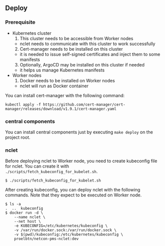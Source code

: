 ## 

## Deploy

### Prerequisite

* Kubernetes cluster
  1. This cluster needs to be accessible from Worker nodes
    * nclet needs to communicate with this cluster to work successfully
  2. Cert-manager needs to be installed on this cluster
    * it is needed to issue self-signed certificates and inject them to some manifests
  3. Optionally, ArgoCD may be installed on this cluster if needed
    * it helps us manage Kubernetes manifests
* Worker nodes
  1. Docker needs to be installed on Worker nodes
    * nclet will run as Docker container

You can install cert-manager with the following command:

```
kubectl apply -f https://github.com/cert-manager/cert-manager/releases/download/v1.9.1/cert-manager.yaml
```

### central components

You can install central components just by executing `make deploy` on the project root.

### nclet

Before deploying nclet to Worker node, you need to create kubeconfig file for nclet. You can create it with `./scripts/fetch_kubeconfig_for_kubelet.sh`.

```
$ ./scripts/fetch_kubeconfig_for_kubelet.sh
```

After creating kubeconfig, you can deploy nclet with the following commands. Note that they expect to be executed on Worker node.

```
$ ls -a
.  ..  kubeconfig
$ docker run -d \
    --name nclet \
    --net host \
    -e KUBECONFIG=/etc/kubernetes/kubeconfig \
    -v /var/run/docker.sock:/var/run/docker.sock \
    -v $(pwd)/kubeconfig:/etc/kubernetes/kubeconfig \
    proelbtn/netcon-pms-nclet:dev
```
